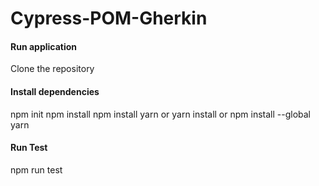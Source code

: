 # Cypress-POM-Gherkin


#### Run application

Clone the repository

#### Install dependencies
npm init
npm install
npm install yarn
or
yarn install
or
npm install --global yarn  

#### Run Test
npm run test
